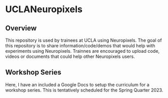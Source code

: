 # UCLANeuropixels

## Overview

This repository is used by trainees at UCLA using Neuropixels. The goal of this repository is to share information/code/demos that would help
with experiments using Neuropixels. Trainnes are encouraged to upload code, videos or documents that could help other Neuropixels users.

## Workshop Series

Here, I have an included a Google Docs to setup the curriculum for a workshop series. This is tentatively scheduled for the Spring Quarter 2023.

